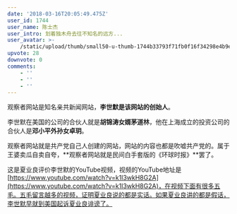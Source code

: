 ```yaml
---
date: '2018-03-16T20:05:49.475Z'
user_id: 1744
user_name: 陈士杰
user_intro: 划着独木舟去往不知名的远方...
user_avatar: >-
    /static/upload/thumb/small50-u-thumb-1744b33793f71fb0f16f34298e4b9ea5b3029c60d1bc.png
upvote: 28
downvote: 0
comments:
    - ''
    - ''
    - ''
---
```


观察者网站是知名亲共新闻网站，**李世默是该网站的创始人**。

李世默在美国的公司的合伙人就是**胡锦涛女婿茅道林**，他在上海成立的投资公司的合伙人是**邓小平外孙女卓玥**。

观察者网站就是共产党自己人创建的网站，网站的内容也都是吹嘘共产党的。属于王婆卖瓜自卖自夸，**观察者网站就是民间白手套版的《环球时报》**罢了。

这是夏业良评价李世默的YouTube视频，视频的YouTube地址是[https://www.youtube.com/watch?v=k1l3wkH8G2A](https://www.youtube.com/watch?v=k1l3wkH8G2A)，在视频下面有很多五毛。五毛留言越多的视频，证明夏业良说的都是实话。如果夏业良讲的都是假话，李世默早就到美国起诉夏业良诽谤了。
